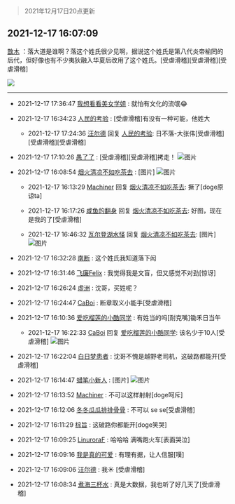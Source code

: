 > 2021年12月17日20点更新
<link rel="stylesheet" href="https://cdn.jsdelivr.net/gh/taotie6/sampleJSON@main/css/photo_show.css">
<meta name="referrer" content="no-referrer" />


 ## 2021-12-17 16:07:09 

 [㪚木](https://www.coolapk.com/feed/32187595?shareKey=ODM3OTEzNDI3YzhlNjFiYzUwZmM~) ：落大道是谁啊？落这个姓氏很少见啊，据说这个姓氏是第八代炎帝榆罔的后代，但好像也有不少夷狄融入华夏后改用了这个姓氏。[受虐滑稽][受虐滑稽][受虐滑稽] 

<div class="album">
<img class="img-item" src="https://image.coolapk.com/feed/2021/1120/21/1081091_d2c38e5f_6153_563_650@378x378.gif" />
</div>

 ------- 

- 2021-12-17 17:36:47 [我想看看美女学姐](uid=2916979) : 就怕有文化的流氓😂 

- 2021-12-17 16:34:23 [人民的考验](uid=3535328) : [受虐滑稽]有没有一种可能，他姓大 

    - 2021-12-17 17:24:36 [汪尔德](uid=1595236) 回复 [人民的考验](uid=3535328): 日不落-大张伟[受虐滑稽][受虐滑稽][受虐滑稽] 

- 2021-12-17 17:10:26 [愚了了](uid=734193) : [受虐滑稽][受虐滑稽]拷走！ ![图片](https://image.coolapk.com/feed/2021/0711/02/3872661_1af522c4_3070_669@256x250.jpeg)

- 2021-12-17 16:08:54 [烟火清凉不如吃茶去](uid=4279524) : [图片] ![图片](https://image.coolapk.com/feed/2021/1217/16/4279524_3da08ce4_8533_6081_642@507x380.gif)

    - 2021-12-17 16:13:29 [Machiner](uid=3114536) 回复 [烟火清凉不如吃茶去](uid=4279524): 撅了[doge原谅ta] 

    - 2021-12-17 16:17:26 [咸鱼的翻身](uid=3945270) 回复 [烟火清凉不如吃茶去](uid=4279524): 好图，现在是我的了[受虐滑稽] 

    - 2021-12-17 16:46:32 [瓦尔登湖水怪](uid=3386819) 回复 [烟火清凉不如吃茶去](uid=4279524): [图片] ![图片](https://image.coolapk.com/feed/2021/1217/16/3386819_b34b4827_0790_952_658@640x392.jpeg)

- 2021-12-17 16:32:28 [南断](uid=1225983) : 这个姓氏我知道落下闳 

- 2021-12-17 16:31:46 [飞廉Felix](uid=900024) : 我觉得我是文盲，但又感觉不对劲[惊讶] 

- 2021-12-17 16:26:24 [虚洲](uid=825485) : 沈哥，买姓呢？ 

- 2021-12-17 16:24:47 [CaBoi](uid=3746166) : 断章取义小能手[受虐滑稽] 

- 2021-12-17 16:10:36 [爱吃榴莲的小酷同学](uid=491928) : 有姓当的吗[耐克嘴]锄禾日当午 

    - 2021-12-17 16:22:33 [CaBoi](uid=3746166) 回复 [爱吃榴莲的小酷同学](uid=491928): 该名少于10人[受虐滑稽] ![图片](https://image.coolapk.com/feed/2021/1217/16/3746166_f158ab3d_9348_8603_613@1439x2876.jpeg)

- 2021-12-17 16:22:04 [白日梦患者](uid=533502) : 沈哥不愧是越野老司机，这破路都能开[受虐滑稽] 

- 2021-12-17 16:14:47 [蜡笔小新人](uid=4236945) : [图片] ![图片](https://image.coolapk.com/feed/2021/1130/11/4236945_f354497c_3120_454_849@518x381.jpeg)

- 2021-12-17 16:13:52 [Machiner](uid=3114536) : 不可以这样射射[doge呵斥] 

- 2021-12-17 16:12:06 [冬冬瓜瓜排排骨骨](uid=3463204) : 不可以  se  se[受虐滑稽] 

- 2021-12-17 16:11:29 [棕旨](uid=1378555) : 这破路你都能开[doge笑哭] 

- 2021-12-17 16:09:25 [LinuroraF](uid=2265773) : 哈哈哈 满嘴跑火车[表面哭泣] 

- 2021-12-17 16:09:16 [我是真的可爱](uid=731138) : 有理有据，让人信服[噗] 

- 2021-12-17 16:09:06 [汪尔德](uid=1595236) : 我☀️ [受虐滑稽] 

- 2021-12-17 16:08:34 [煮海三杯水](uid=695018) : 真是大数据，我也听了好几天了[受虐滑稽] 

